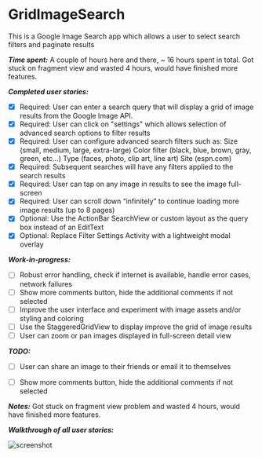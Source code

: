 GridImageSearch
===============

This is a Google Image Search app which allows a user to select search filters and paginate results


**_Time spent:_** A couple of hours here and there, ~ 16 hours spent in total. Got stuck on fragment view and wasted 4 hours, would have finished more features.

**_Completed user stories:_**

- [x] Required: User can enter a search query that will display a grid of image results from the Google Image API.
- [x] Required: User can click on "settings" which allows selection of advanced search options to filter results
- [x] Required: User can configure advanced search filters such as:
                Size (small, medium, large, extra-large)
                Color filter (black, blue, brown, gray, green, etc...)
                Type (faces, photo, clip art, line art)
                Site (espn.com)
- [x] Required: Subsequent searches will have any filters applied to the search results
- [x] Required: User can tap on any image in results to see the image full-screen
- [x] Required: User can scroll down “infinitely” to continue loading more image results (up to 8 pages)
- [x] Optional: Use the ActionBar SearchView or custom layout as the query box instead of an EditText
- [x] Optional: Replace Filter Settings Activity with a lightweight modal overlay

**_Work-in-progress:_**
- [ ] Robust error handling, check if internet is available, handle error cases, network failures
- [ ] Show more comments button, hide the additional comments if not selected
- [ ] Improve the user interface and experiment with image assets and/or styling and coloring
- [ ] Use the StaggeredGridView to display improve the grid of image results
- [ ] User can zoom or pan images displayed in full-screen detail view

**_TODO:_**
- [ ] User can share an image to their friends or email it to themselves
- [ ] Show more comments button, hide the additional comments if not selected
 

**_Notes:_**
Got stuck on fragment view problem and wasted 4 hours, would have finished more features.

**_Walkthrough of all user stories:_**

![screenshot](https://raw.githubusercontent.com/yangyzheng/GridImageSearch/master/Readme/GridImageSearch1.gif)

